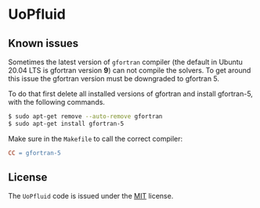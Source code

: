 # UoPfluid



## Known issues

Sometimes the latest version of `gfortran` compiler (the default in Ubuntu 20.04 LTS is gfortran version **9**) can not compile the solvers. To get around this issue the gfortran version must be downgraded to gfortran 5. 

To do that first delete all installed versions of gfortran and install gfortran-5, with the following commands.

```bash
$ sudo apt-get remove --auto-remove gfortran
$ sudo apt-get install gfortran-5
```

Make sure in the `Makefile` to call the correct compiler:

```Makefile
CC = gfortran-5
```

## License
The `UoPfluid` code is issued under the [MIT](https://choosealicense.com/licenses/mit/) license. 